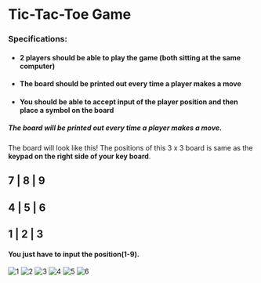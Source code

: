 # Tic-Tac-Toe Game

### Specifications: 
* #### 2 players should be able to play the game (both sitting at the same computer)
* #### The board should be printed out every time a player makes a move
* #### You should be able to accept input of the player position and then place a symbol on the board

##### The board will be printed out every time a player makes a move.
The board will look like this!
The positions of this 3 x 3 board is same as the **keypad on the right side of your key board**.

 7 | 8 | 9
-----------
 4 | 5 | 6
-----------
 1 | 2 | 3
-----------

#### You just have to input the position(1-9).

![1](https://user-images.githubusercontent.com/61280281/81096309-ccc03f80-8f23-11ea-8697-4c7841d0c901.jpeg)
![2](https://user-images.githubusercontent.com/61280281/81096315-cdf16c80-8f23-11ea-924c-629694054e16.jpeg)
![3](https://user-images.githubusercontent.com/61280281/81096318-cdf16c80-8f23-11ea-8c36-5c3559eee63a.jpeg)
![4](https://user-images.githubusercontent.com/61280281/81096321-ce8a0300-8f23-11ea-9ae9-6ffcc4e98591.jpeg)
![5](https://user-images.githubusercontent.com/61280281/81096322-cf229980-8f23-11ea-8e31-aaac449a8465.jpeg)
![6](https://user-images.githubusercontent.com/61280281/81096323-cf229980-8f23-11ea-8ff6-4ece447dd7f3.jpeg)
